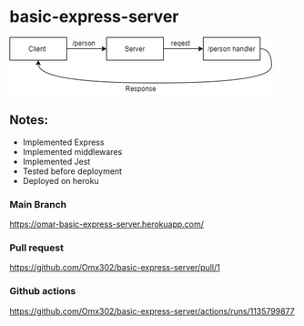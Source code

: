 # basic-express-server

![flow](./lab2.png)
## Notes:
- Implemented Express
- Implemented middlewares
- Implemented Jest
- Tested before deployment
- Deployed on heroku


### Main Branch
https://omar-basic-express-server.herokuapp.com/
### Pull request
https://github.com/Omx302/basic-express-server/pull/1
### Github actions
https://github.com/Omx302/basic-express-server/actions/runs/1135799877
